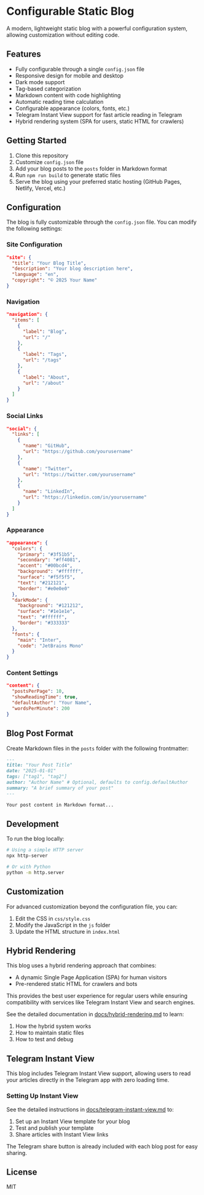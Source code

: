 # Configurable Static Blog

A modern, lightweight static blog with a powerful configuration system, allowing customization without editing code.

## Features

- Fully configurable through a single `config.json` file
- Responsive design for mobile and desktop
- Dark mode support
- Tag-based categorization
- Markdown content with code highlighting
- Automatic reading time calculation
- Configurable appearance (colors, fonts, etc.)
- Telegram Instant View support for fast article reading in Telegram
- Hybrid rendering system (SPA for users, static HTML for crawlers)

## Getting Started

1. Clone this repository
2. Customize `config.json` file
3. Add your blog posts to the `posts` folder in Markdown format
4. Run `npm run build` to generate static files
5. Serve the blog using your preferred static hosting (GitHub Pages, Netlify, Vercel, etc.)

## Configuration

The blog is fully customizable through the `config.json` file. You can modify the following settings:

### Site Configuration

```json
"site": {
  "title": "Your Blog Title",
  "description": "Your blog description here",
  "language": "en",
  "copyright": "© 2025 Your Name"
}
```

### Navigation

```json
"navigation": {
  "items": [
    {
      "label": "Blog",
      "url": "/"
    },
    {
      "label": "Tags",
      "url": "/tags"
    },
    {
      "label": "About",
      "url": "/about"
    }
  ]
}
```

### Social Links

```json
"social": {
  "links": [
    {
      "name": "GitHub",
      "url": "https://github.com/yourusername"
    },
    {
      "name": "Twitter",
      "url": "https://twitter.com/yourusername"
    },
    {
      "name": "LinkedIn",
      "url": "https://linkedin.com/in/yourusername"
    }
  ]
}
```

### Appearance

```json
"appearance": {
  "colors": {
    "primary": "#3f51b5",
    "secondary": "#ff4081",
    "accent": "#00bcd4",
    "background": "#ffffff",
    "surface": "#f5f5f5",
    "text": "#212121",
    "border": "#e0e0e0"
  },
  "darkMode": {
    "background": "#121212",
    "surface": "#1e1e1e",
    "text": "#ffffff",
    "border": "#333333"
  },
  "fonts": {
    "main": "Inter",
    "code": "JetBrains Mono"
  }
}
```

### Content Settings

```json
"content": {
  "postsPerPage": 10,
  "showReadingTime": true,
  "defaultAuthor": "Your Name",
  "wordsPerMinute": 200
}
```

## Blog Post Format

Create Markdown files in the `posts` folder with the following frontmatter:

```markdown
---
title: "Your Post Title"
date: "2025-01-01"
tags: ["tag1", "tag2"]
author: "Author Name" # Optional, defaults to config.defaultAuthor
summary: "A brief summary of your post"
---

Your post content in Markdown format...
```

## Development

To run the blog locally:

```bash
# Using a simple HTTP server
npx http-server

# Or with Python
python -m http.server
```

## Customization

For advanced customization beyond the configuration file, you can:

1. Edit the CSS in `css/style.css`
2. Modify the JavaScript in the `js` folder
3. Update the HTML structure in `index.html`

## Hybrid Rendering

This blog uses a hybrid rendering approach that combines:

- A dynamic Single Page Application (SPA) for human visitors
- Pre-rendered static HTML for crawlers and bots

This provides the best user experience for regular users while ensuring compatibility with services like Telegram Instant View and search engines.

See the detailed documentation in [docs/hybrid-rendering.md](docs/hybrid-rendering.md) to learn:

1. How the hybrid system works
2. How to maintain static files
3. How to test and debug

## Telegram Instant View

This blog includes Telegram Instant View support, allowing users to read your articles directly in the Telegram app with zero loading time.

### Setting Up Instant View

See the detailed instructions in [docs/telegram-instant-view.md](docs/telegram-instant-view.md) to:

1. Set up an Instant View template for your blog
2. Test and publish your template
3. Share articles with Instant View links

The Telegram share button is already included with each blog post for easy sharing.

## License

MIT 